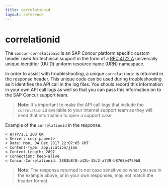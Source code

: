 ```yaml
---
title: correlationid
layout: reference
---
```


# correlationid

The `concur-correlationid` is an SAP Concur platform specific custom header used for technical support in the form of a [RFC 4122 A](https://tools.ietf.org/html/rfc4122) universally unique identifier (UUID) uniform resource name (URN) namespace.

In order to assist with troubleshooting, a unique `correlationid` is returned in the response header. This unique code can be used during troubleshooting as it identifies the API call in the log files. You should record this information in your own API call logs as well so that you can pass this information on to the SAP Concur support team.

> **Note**: It's important to make the API call logs that include the `correlationid` available to your internal support team as they will need that information to open a support case.

Example of the `correlationid` in the response:

```
< HTTP/1.1 200 OK
< Server: cnqr-papeete
< Date: Mon, 04 Dec 2017 22:07:05 GMT
< Content-Type: application/json
< Content-Length: 2897
< Connection: keep-alive
< Concur-Correlationid: 2803b8f8-a42b-43c2-a739-b8768e4759b8
```
> **Note**: The response returned is not case sensitive so what you see in the example above, or in your own responses, may not match the header format.
